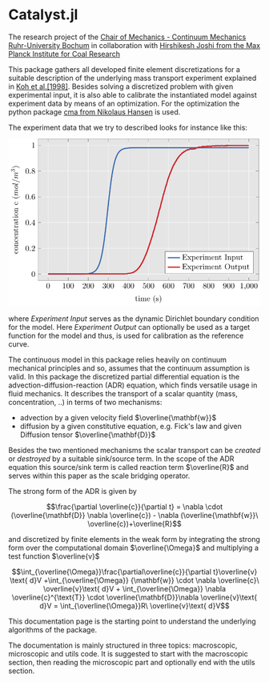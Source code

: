 # Catalyst.jl

The research project of the [Chair of Mechanics - Continuum Mechanics Ruhr-University Bochum](http://www.lkm.rub.de/index.html.en) in collaboration with [Hirshikesh Joshi from the Max Planck Institute for Coal Research](https://www.kofo.mpg.de/en/research/heterogeneous-catalysis)


This package gathers all developed finite element discretizations for a suitable description of the underlying mass transport experiment explained in [Koh et al.[1998]](https://pubs.acs.org/doi/10.1021/ie970337i). 
Besides solving a discretized problem with given experimental input, it is also able to calibrate the instantiated model against experiment data by means of an optimization.
For the optimization the python package [cma from Nikolaus Hansen](https://github.com/CMA-ES/pycma) is used. 

The experiment data that we try to described looks for instance like this:

![Experiment Data](assets/experiment-data.svg)

where *Experiment Input* serves as the dynamic Dirichlet boundary condition for the model.
Here *Experiment Output* can optionally be used as a target function for the model and thus, is used for calibration as the reference curve.

The continuous model in this package relies heavily on continuum mechanical principles and so, assumes that the continuum assumption is valid.
In this package the discretized partial differential equation is the advection-diffusion-reaction (ADR) equation, which finds versatile usage in fluid mechanics. 
It describes the transport of a scalar quantity (mass, concentration, ..) in terms of two mechanisms:

 - advection by a given velocity field $\overline{\mathbf{w}}$ 
 - diffusion by a given constitutive equation, e.g. Fick's law and given Diffusion tensor $\overline{\mathbf{D}}$

 Besides the two mentioned mechanisms the scalar transport can be *created* or *destroyed* by a suitable sink/source term. 
 In the scope of the ADR equation this source/sink term is called reaction term $\overline{R}$ and serves within this paper as the scale bridging operator. 

The strong form of the ADR is given by

$$\frac{\partial \overline{c}}{\partial t} = \nabla \cdot (\overline{\mathbf{D}} \nabla \overline{c}) - \nabla (\overline{\mathbf{w}}\ \overline{c})+\overline{R}$$

and discretized by finite elements in the weak form by integrating the strong form over the computational domain $\overline{\Omega}$ and multiplying a test function $\overline{v}$ 

$$\int_{\overline{\Omega}}\frac{\partial\overline{c}}{\partial t}\overline{v} \text{ d}V +\int_{\overline{\Omega}} {\mathbf{w}} \cdot  \nabla \overline{c}\ \overline{v}\text{ d}V + \int_{\overline{\Omega}} \nabla \overline{c}^{\text{T}} \cdot \overline{\mathbf{D}}\nabla \overline{v}\text{ d}V  = \int_{\overline{\Omega}}R\ \overline{v}\text{ d}V$$

This documentation page is the starting point to understand the underlying algorithms of the package.

The documentation is mainly structured in three topics: macroscopic, microscopic and utils code. It is suggested to start with the macroscopic section, then reading the microscopic part and optionally end with the utils section.

